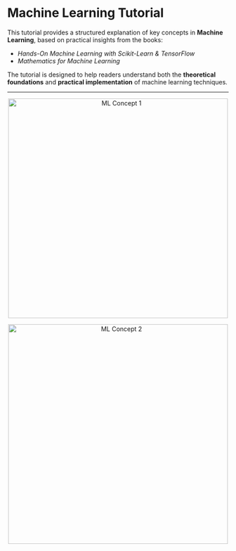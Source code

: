 # Machine Learning Tutorial

This tutorial provides a structured explanation of key concepts in **Machine Learning**, based on practical insights from the books:  

- *Hands-On Machine Learning with Scikit-Learn & TensorFlow*  
- *Mathematics for Machine Learning*  

The tutorial is designed to help readers understand both the **theoretical foundations** and **practical implementation** of machine learning techniques.

---

<p align="center">
  <img src="https://github.com/user-attachments/assets/f250ce8b-4cf6-42bd-8dd3-2ac470ac088f" alt="ML Concept 1" width="500"/>
</p>

<p align="center">
  <img src="https://github.com/user-attachments/assets/29c7ecce-8371-4c8b-a435-554d16bce8c0" alt="ML Concept 2" width="500"/>
</p>
